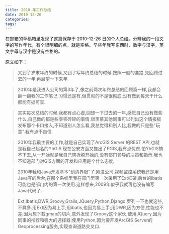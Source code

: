 ```yaml
---
title: 2010 年工作总结
date: 2010-12-26
categories:
tags:
---
```

在邮箱的草稿箱里发现了这篇保存于 2010-12-26 日的个人总结。分辨我的一段文字的写作年代，有个很明细的点，就是空格。早些年我写东西时，数字与汉字，英文字母与汉字是没有空格的。
<!-- more -->

原文如下：

> 又到了岁末年终的时候,又到了写年终总结的时候.按照一般的套路,先回顾过去的一年,再展望一下来年.
 
> 2010年是我进入公司的第3年了,像之前两次年终总结的回顾篇一样,我都会翻一翻我的工作笔记.习惯还是有,但贯彻的不是很彻底,没有做到每天干什么都能有据可查.
 
> 其实每次总结的时候,我都有点心虚,回想一下过去的一年,感觉自己没有做些什么,自己做的都是些零零碎碎的事情.很羡慕其他同事可以列出这个情报板发布那个卡口接入,不知道别人怎么看,我总觉得和别人比,我做的只是些"玩意".我有点不自信.
 
> 2010年我最主要的工作,就是自己实现了ArcGIS Server 的REST API,也就是我自己起名的YhGIS.现在公安方面又推出了PGIS,我有点忧虑.怕YhGIS搞不下去,从一开始就是我自己瞎折腾开始的,没有部门领导的决策和指示.我也不知道部门对GIS方面的开发和应用是个什么态度.
 
> 2010年我和Java开发基本"划清界限"了.刚进公司,视频监控系统我还是用Java写的后台,在那个系统里我在部门里第一次采用了Ext框架,后台的ibatis可能也是部门内的第一次使用.这样想来,2009年似乎我就再也没有编写Java代码了.
 
> Ext,Ibatis,DWR,Groovy,Grails,JQuery,Python,Django.罗列一下也就这些,不算多.用Ext因为易上手;用ibatis,也因为易上手;用DWR,因为方便,性能也不差;因为想下载gmap的切片,意外发现了Groovy这个家伙;使用JQuery,因为同事的推荐和强大的选择器;使用Python,因为要开发ArcGIS Server的Geoprocessing服务,实现查询道路交叉口. 
 